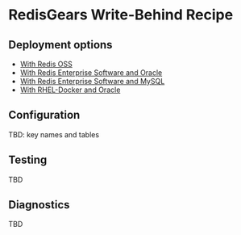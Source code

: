 # RedisGears Write-Behind Recipe

## Deployment options

* [With Redis OSS](oss/README.md)
* [With Redis Enterprise Software and Oracle](oracle/rs/README.md)
* [With Redis Enterprise Software and MySQL](mysql/rs/README.md)
* [With RHEL-Docker and Oracle](oracle/rlec-docker/README.md)

## Configuration

TBD: key names and tables

## Testing

TBD

## Diagnostics

TBD